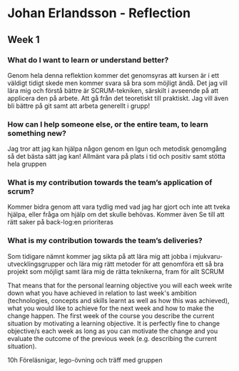 # Johan Erlandsson - Reflection

## Week 1

### What do I want to learn or understand better?
Genom hela denna reflektion kommer det genomsyras att kursen är i ett väldigt tidigt skede men kommer svara så bra som möjligt ändå.
Det jag vill lära mig och förstå bättre är SCRUM-tekniken, särskilt i avseende på att applicera den på arbete. Att gå från det teoretiskt
till praktiskt. Jag vill även bli bättre på git samt att arbeta generellt i grupp!

### How can I help someone else, or the entire team, to learn something new?
Jag tror att jag kan hjälpa någon genom en lgun och metodisk genomgång så det bästa sätt jag kan! Allmänt vara på plats i tid och positiv
samt stötta hela gruppen

### What is my contribution towards the team’s application of scrum?
Kommer bidra genom att vara tydlig med vad jag har gjort och inte att tveka hjälpa, eller fråga om hjälp om det skulle behövas. Kommer även
Se till att rätt saker på back-log:en prioriteras

### What is my contribution towards the team’s deliveries?
Som tidigare nämnt kommer jag sikta på att lära mig att jobba i mjukvaru-utvecklingsgrupper och lära mig rätt metoder för att genomföra ett
så bra projekt som möjligt samt lära mig de rätta teknikerna, fram för allt SCRUM

That means that for the personal learning objective you will each week write down what you have achieved in relation to last week's ambition (technologies, concepts and skills learnt as well as how this was achieved), what you would like to achieve for the next week and how to make the change happen. The first week of the course you describe the current situation by motivating a learning objective. It is perfectly fine to change objective/s each week as long as you can motivate the change and you evaluate the outcome of the previous week (e.g. describing the current situation).

10h Föreläsnigar, lego-övning och träff med gruppen

